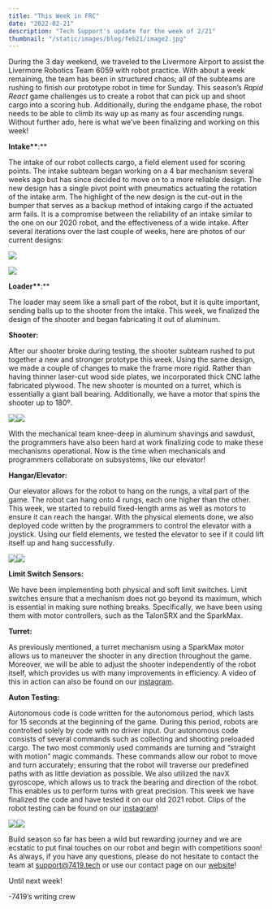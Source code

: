 ```yaml
---
title: "This Week in FRC"
date: "2022-02-21"
description: "Tech Support's update for the week of 2/21"
thumbnail: "/static/images/blog/feb21/image2.jpg"
---
```


During the 3 day weekend, we traveled to the Livermore Airport to assist the Livermore Robotics Team 6059 with robot practice. With about a week remaining, the team has been in structured chaos; all of the subteams are rushing to finish our prototype robot in time for Sunday. This season’s *Rapid React* game challenges us to create a robot that can pick up and shoot cargo into a scoring hub. Additionally, during the endgame phase, the robot needs to be able to climb its way up as many as four ascending rungs. Without further ado, here is what we’ve been finalizing and working on this week!

**Intake\*\***:\*\*

The intake of our robot collects cargo, a field element used for scoring points. The intake subteam began working on a 4 bar mechanism several weeks ago but has since decided to move on to a more reliable design. The new design has a single pivot point with pneumatics actuating the rotation of the intake arm. The highlight of the new design is the cut-out in the bumper that serves as a backup method of intaking cargo if the actuated arm fails. It is a compromise between the reliability of an intake similar to the one on our 2020 robot, and the effectiveness of a wide intake. After several iterations over the last couple of weeks, here are photos of our current designs:

![](/static/images/blog/feb21/image3.png)

![](/static/images/blog/feb21/image6.png)

**Loader\*\***:\*\*

The loader may seem like a small part of the robot, but it is quite important, sending balls up to the shooter from the intake. This week, we finalized the design of the shooter and began fabricating it out of aluminum.

**Shooter:**

After our shooter broke during testing, the shooter subteam rushed to put together a new and stronger prototype this week. Using the same design, we made a couple of changes to make the frame more rigid. Rather than having thinner laser-cut wood side plates, we incorporated thick CNC lathe fabricated plywood. The new shooter is mounted on a turret, which is essentially a giant ball bearing. Additionally, we have a motor that spins the shooter up to 180º.

![](/static/images/blog/feb21/image2.jpg)![](/static/images/blog/feb21/image1.jpg)

With the mechanical team knee-deep in aluminum shavings and sawdust, the programmers have also been hard at work finalizing code to make these mechanisms operational. Now is the time when mechanicals and programmers collaborate on subsystems, like our elevator!

**Hangar/Elevator:**

Our elevator allows for the robot to hang on the rungs, a vital part of the game. The robot can hang onto 4 rungs, each one higher than the other. This week, we started to rebuild fixed-length arms as well as motors to ensure it can reach the hangar. With the physical elements done, we also deployed code written by the programmers to control the elevator with a joystick. Using our field elements, we tested the elevator to see if it could lift itself up and hang successfully.

![](/static/images/blog/feb21/image9.png)![](/static/images/blog/feb21/image5.png)

**Limit Switch Sensors:**

We have been implementing both physical and soft limit switches. Limit switches ensure that a mechanism does not go beyond its maximum, which is essential in making sure nothing breaks. Specifically, we have been using them with motor controllers, such as the TalonSRX and the SparkMax.

**Turret:**

As previously mentioned, a turret mechanism using a SparkMax motor allows us to maneuver the shooter in any direction throughout the game. Moreover, we will be able to adjust the shooter independently of the robot itself, which provides us with many improvements in efficiency. A video of this in action can also be found on our [instagram](https://www.google.com/url?q=https://www.instagram.com/7419tech/&sa=D&source=editors&ust=1646262129564072&usg=AOvVaw00QuczXo77321ZgkInhAn9).

**Auton Testing:**

Autonomous code is code written for the autonomous period, which lasts for 15 seconds at the beginning of the game. During this period, robots are controlled solely by code with no driver input. Our autonomous code consists of several commands such as collecting and shooting preloaded cargo. The two most commonly used commands are turning and “straight with motion” magic commands. These commands allow our robot to move and turn accurately; ensuring that the robot will traverse our predefined paths with as little deviation as possible. We also utilized the navX gyroscope, which allows us to track the bearing and direction of the robot. This enables us to perform turns with great precision. This week we have finalized the code and have tested it on our old 2021 robot. Clips of the robot testing can be found on our [instagram](https://www.google.com/url?q=https://www.instagram.com/7419tech/&sa=D&source=editors&ust=1646262129564573&usg=AOvVaw19btqAawVYHYRJJ7OsvmBM)!

![](/static/images/blog/feb21/image7.jpg)![](/static/images/blog/feb21/image4.png)

Build season so far has been a wild but rewarding journey and we are ecstatic to put final touches on our robot and begin with competitions soon! As always, if you have any questions, please do not hesitate to contact the team at support@7419.tech or use our contact page on our [website](https://www.google.com/url?q=https://www.7419.tech/about/contact&sa=D&source=editors&ust=1646262129565108&usg=AOvVaw1Fw3HM8mGyOkU_sRyVoXYF)!

Until next week!

\-7419’s writing crew
